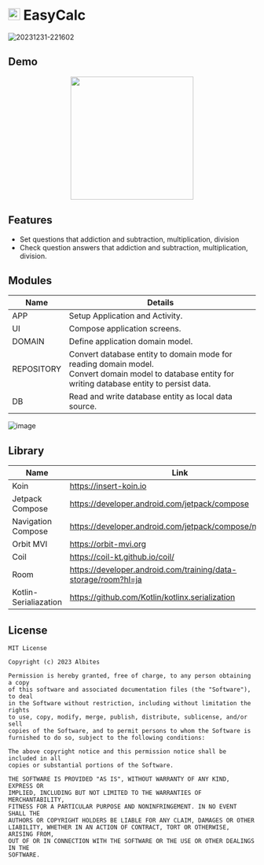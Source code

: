 # <img src=https://github.com/albites/anzan/assets/23740796/a62b2ec7-b766-49b8-b61e-74c757ed839a width=24 height=24> EasyCalc

![20231231-221602](https://github.com/kaleidot725/EasyCalc/assets/23740796/6cce4a44-19a2-4abf-b722-9b0e738cfb7b)

## Demo

<p align=center>
  <img src=https://github.com/kaleidot725/EasyCalc/assets/23740796/e573d6b0-5354-479c-8fed-b3f6aeab54c9 width=250>    
</p>

## Features

- Set questions that addiction and subtraction, multiplication, division
- Check question answers that addiction and subtraction, multiplication, division.

## Modules

| Name | Details |
| ----- | ------ |
| APP | Setup Application and Activity. |
| UI | Compose application screens. |
| DOMAIN | Define application domain model. |
| REPOSITORY | Convert database entity to domain mode for reading domain model.<br>Convert domain model to database entity for writing database entity to persist data. |
| DB | Read and write database entity as local data source. |

![image](https://github.com/kaleidot725/EasyCalc/assets/23740796/1994b4ea-6b8c-4cdd-b445-91a502cdec72)

## Library

| Name                  | Link                                                         |
| --------------------- | ------------------------------------------------------------ |
| Koin                  | https://insert-koin.io                                       |
| Jetpack Compose       | https://developer.android.com/jetpack/compose                |
| Navigation Compose    | https://developer.android.com/jetpack/compose/navigation     |
| Orbit MVI             | https://orbit-mvi.org                                        |
| Coil                  | https://coil-kt.github.io/coil/                              |
| Room                  | https://developer.android.com/training/data-storage/room?hl=ja |
| Kotlin-Serialiazation | https://github.com/Kotlin/kotlinx.serialization              |

## License

```
MIT License

Copyright (c) 2023 Albites

Permission is hereby granted, free of charge, to any person obtaining a copy
of this software and associated documentation files (the "Software"), to deal
in the Software without restriction, including without limitation the rights
to use, copy, modify, merge, publish, distribute, sublicense, and/or sell
copies of the Software, and to permit persons to whom the Software is
furnished to do so, subject to the following conditions:

The above copyright notice and this permission notice shall be included in all
copies or substantial portions of the Software.

THE SOFTWARE IS PROVIDED "AS IS", WITHOUT WARRANTY OF ANY KIND, EXPRESS OR
IMPLIED, INCLUDING BUT NOT LIMITED TO THE WARRANTIES OF MERCHANTABILITY,
FITNESS FOR A PARTICULAR PURPOSE AND NONINFRINGEMENT. IN NO EVENT SHALL THE
AUTHORS OR COPYRIGHT HOLDERS BE LIABLE FOR ANY CLAIM, DAMAGES OR OTHER
LIABILITY, WHETHER IN AN ACTION OF CONTRACT, TORT OR OTHERWISE, ARISING FROM,
OUT OF OR IN CONNECTION WITH THE SOFTWARE OR THE USE OR OTHER DEALINGS IN THE
SOFTWARE.
```

